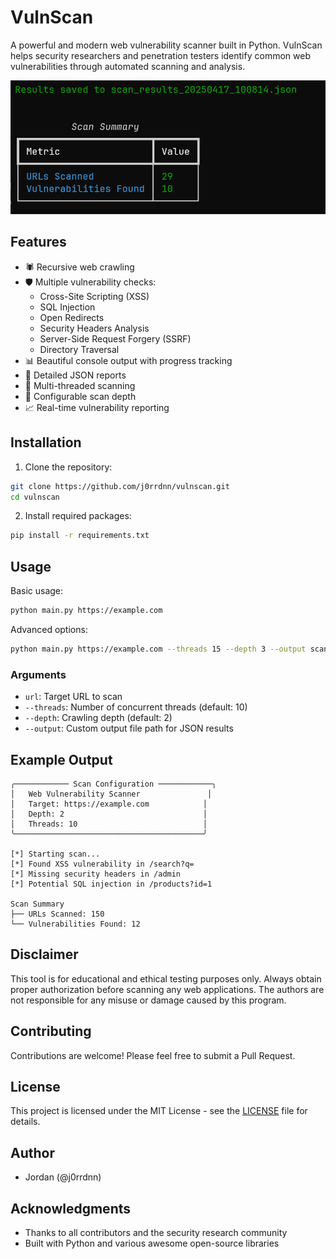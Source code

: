 # VulnScan

A powerful and modern web vulnerability scanner built in Python. VulnScan helps security researchers and penetration testers identify common web vulnerabilities through automated scanning and analysis.

![VulnScan Banner](banner.png)

## Features

- 🕷️ Recursive web crawling
- 🛡️ Multiple vulnerability checks:
  - Cross-Site Scripting (XSS)
  - SQL Injection
  - Open Redirects
  - Security Headers Analysis
  - Server-Side Request Forgery (SSRF)
  - Directory Traversal
- 📊 Beautiful console output with progress tracking
- 📝 Detailed JSON reports
- 🚀 Multi-threaded scanning
- 🔄 Configurable scan depth
- 📈 Real-time vulnerability reporting

## Installation

1. Clone the repository:
```bash
git clone https://github.com/j0rrdnn/vulnscan.git
cd vulnscan
```

2. Install required packages:
```bash
pip install -r requirements.txt
```

## Usage

Basic usage:
```bash
python main.py https://example.com
```

Advanced options:
```bash
python main.py https://example.com --threads 15 --depth 3 --output scan_results.json
```

### Arguments

- `url`: Target URL to scan
- `--threads`: Number of concurrent threads (default: 10)
- `--depth`: Crawling depth (default: 2)
- `--output`: Custom output file path for JSON results

## Example Output

```
╭──────────── Scan Configuration ────────────╮
│   Web Vulnerability Scanner               │
│   Target: https://example.com            │
│   Depth: 2                               │
│   Threads: 10                            │
╰──────────────────────────────────────────╯

[*] Starting scan...
[*] Found XSS vulnerability in /search?q=
[*] Missing security headers in /admin
[*] Potential SQL injection in /products?id=1

Scan Summary
├── URLs Scanned: 150
└── Vulnerabilities Found: 12
```

## Disclaimer

This tool is for educational and ethical testing purposes only. Always obtain proper authorization before scanning any web applications. The authors are not responsible for any misuse or damage caused by this program.

## Contributing

Contributions are welcome! Please feel free to submit a Pull Request.

## License

This project is licensed under the MIT License - see the [LICENSE](LICENSE) file for details.

## Author

- Jordan (@j0rrdnn)

## Acknowledgments

- Thanks to all contributors and the security research community
- Built with Python and various awesome open-source libraries
